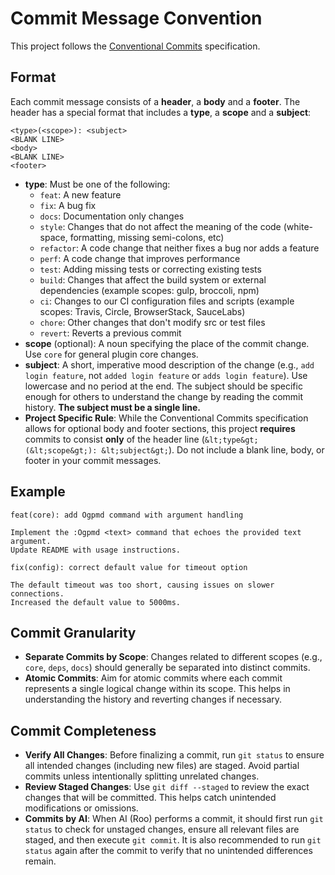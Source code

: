 # Commit Message Convention

This project follows the [Conventional Commits](https://www.conventionalcommits.org/en/v1.0.0/) specification.

## Format

Each commit message consists of a **header**, a **body** and a **footer**.
The header has a special format that includes a **type**, a **scope** and a **subject**:

```
<type>(<scope>): <subject>
<BLANK LINE>
<body>
<BLANK LINE>
<footer>
```

- **type**: Must be one of the following:
    - `feat`: A new feature
    - `fix`: A bug fix
    - `docs`: Documentation only changes
    - `style`: Changes that do not affect the meaning of the code (white-space, formatting, missing semi-colons, etc)
    - `refactor`: A code change that neither fixes a bug nor adds a feature
    - `perf`: A code change that improves performance
    - `test`: Adding missing tests or correcting existing tests
    - `build`: Changes that affect the build system or external dependencies (example scopes: gulp, broccoli, npm)
    - `ci`: Changes to our CI configuration files and scripts (example scopes: Travis, Circle, BrowserStack, SauceLabs)
    - `chore`: Other changes that don't modify src or test files
    - `revert`: Reverts a previous commit
- **scope** (optional): A noun specifying the place of the commit change. Use `core` for general plugin core changes.
- **subject**: A short, imperative mood description of the change (e.g., `add login feature`, not `added login feature` or `adds login feature`). Use lowercase and no period at the end. The subject should be specific enough for others to understand the change by reading the commit history. **The subject must be a single line.**
- **Project Specific Rule**: While the Conventional Commits specification allows for optional body and footer sections, this project **requires** commits to consist **only** of the header line (`&lt;type&gt;(&lt;scope&gt;): &lt;subject&gt;`). Do not include a blank line, body, or footer in your commit messages.

## Example

```
feat(core): add Ogpmd command with argument handling

Implement the :Ogpmd <text> command that echoes the provided text argument.
Update README with usage instructions.
```

```
fix(config): correct default value for timeout option

The default timeout was too short, causing issues on slower connections.
Increased the default value to 5000ms.
```

## Commit Granularity

- **Separate Commits by Scope**: Changes related to different scopes (e.g., `core`, `deps`, `docs`) should generally be separated into distinct commits.
- **Atomic Commits**: Aim for atomic commits where each commit represents a single logical change within its scope. This helps in understanding the history and reverting changes if necessary.

## Commit Completeness

- **Verify All Changes**: Before finalizing a commit, run `git status` to ensure all intended changes (including new files) are staged. Avoid partial commits unless intentionally splitting unrelated changes.
- **Review Staged Changes**: Use `git diff --staged` to review the exact changes that will be committed. This helps catch unintended modifications or omissions.
- **Commits by AI**: When AI (Roo) performs a commit, it should first run `git status` to check for unstaged changes, ensure all relevant files are staged, and then execute `git commit`. It is also recommended to run `git status` again after the commit to verify that no unintended differences remain.